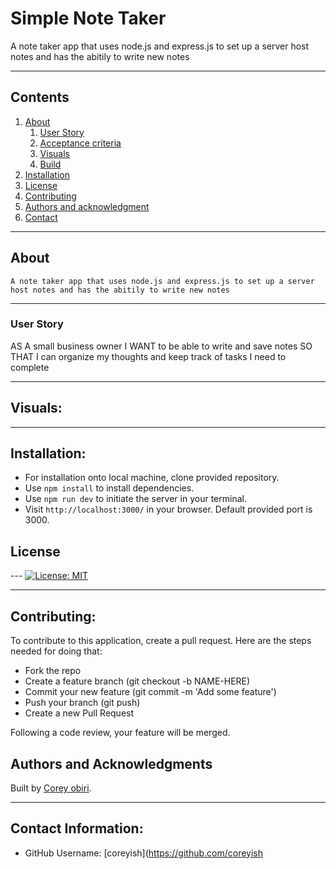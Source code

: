 # Simple Note Taker 

  A note taker app that uses node.js and express.js to set up a server host notes and has the abitily to write new notes

  
---
## Contents

  1. [About](#about)
      1. [User Story](#user%20story)
      2. [Acceptance criteria](#acceptance%20criteria)
      3. [Visuals](#visuals)
      4. [Build](#build)
  2. [Installation](#installation)
  3. [License](#license)
  4. [Contributing](#contributing)
  5. [Authors and acknowledgment](#authors%20and%20acknowledgment)
  6. [Contact](#contact)

---
## About

    A note taker app that uses node.js and express.js to set up a server host notes and has the abitily to write new notes

---

  ### User Story
  
  
AS A small business owner
I WANT to be able to write and save notes
SO THAT I can organize my thoughts and keep track of tasks I need to complete

 
---
## Visuals:

---

## Installation:
  

* For installation onto local machine, clone provided repository.
* Use `npm install` to install dependencies.
* Use `npm run dev` to initiate the server in your terminal.
* Visit `http://localhost:3000/` in your browser. Default provided port is 3000.

## License
---  [![License: MIT](https://img.shields.io/badge/License-MIT-yellow.svg)](https://opensource.org/licenses/MIT)

---

## Contributing:
  
  To contribute to this application, create a pull request.
  Here are the steps needed for doing that:
  - Fork the repo
  - Create a feature branch (git checkout -b NAME-HERE)
  - Commit your new feature (git commit -m 'Add some feature')
  - Push your branch (git push)
  - Create a new Pull Request

  Following a code review, your feature will be merged.


   ## Authors and Acknowledgments
  Built by [Corey obiri](https://coreyish.github.io/coreyish/).

---

  ## Contact Information:
  * GitHub Username: [coreyish](https://github.com/coreyish

  
